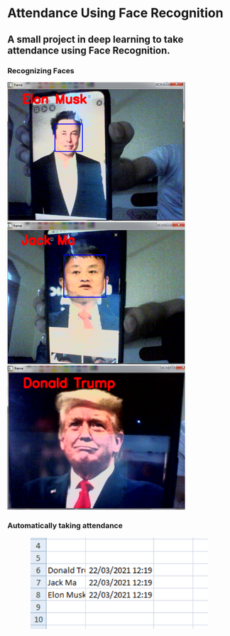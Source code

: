 # Attendance Using Face Recognition

<h2>A small project in deep learning to take attendance using Face Recognition.</h2>                                                                                                         
<p></p>
<h3>Recognizing Faces</h3> 

<span>
  <img src="elon.png" width="400">
</span>

<span>
  <img src="Jack Ma.png" width="400">
</span>

<span>
  <img src="Donald Trump.png" width="400">
</span>
<h3> Automatically taking attendance</h3>
<p align="center">
  <img src="final.png" width="400">
</p>

